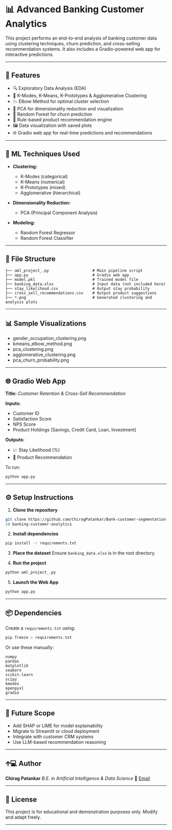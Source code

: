# 📊 Advanced Banking Customer Analytics

This project performs an end-to-end analysis of banking customer data using clustering techniques, churn prediction, and cross-selling recommendation systems. It also includes a Gradio-powered web app for interactive predictions.

---

## 🚀 Features

* 🔍 Exploratory Data Analysis (EDA)
* 🔗 K-Modes, K-Means, K-Prototypes & Agglomerative Clustering
* 📉 Elbow Method for optimal cluster selection
* 🧪 PCA for dimensionality reduction and visualization
* 🌲 Random Forest for churn prediction
* 🤝 Rule-based product recommendation engine
* 🖼️ Data visualization with saved plots
* 🌐 Gradio web app for real-time predictions and recommendations

---

## 🧠 ML Techniques Used

* **Clustering:**

  * K-Modes (categorical)
  * K-Means (numerical)
  * K-Prototypes (mixed)
  * Agglomerative (hierarchical)
* **Dimensionality Reduction:**

  * PCA (Principal Component Analysis)
* **Modeling:**

  * Random Forest Regressor
  * Random Forest Classifier

---

## 📁 File Structure

```
├── aml_project_.py                   # Main pipeline script
├── app.py                            # Gradio web app
├── model.pkl                         # Trained model file
├── banking_data.xlsx                 # Input data (not included here)
├── stay_likelihood.csv               # Output stay probability
├── cross_sell_recommendations.csv    # Output product suggestions
├── *.png                             # Generated clustering and analysis plots
```

---

## 📊 Sample Visualizations

* gender\_occupation\_clustering.png
* kmeans\_elbow\_method.png
* pca\_clustering.png
* agglomerative\_clustering.png
* pca\_churn\_probability.png

---

## 🌐 Gradio Web App

**Title:** *Customer Retention & Cross-Sell Recommendation*

**Inputs:**

* Customer ID
* Satisfaction Score
* NPS Score
* Product Holdings (Savings, Credit Card, Loan, Investment)

**Outputs:**

* 📈 Stay Likelihood (%)
* 🎯 Product Recommendation

To run:

```bash
python app.py
```

---

## ⚙️ Setup Instructions

1. **Clone the repository**

```bash
git clone https://github.com/ChiragPatankar/Bank-customer-segmentation-recommendation.git
cd banking-customer-analytics
```

2. **Install dependencies**

```bash
pip install -r requirements.txt
```

3. **Place the dataset**
   Ensure `banking_data.xlsx` is in the root directory.

4. **Run the project**

```bash
python aml_project_.py
```

5. **Launch the Web App**

```bash
python app.py
```

---

## 📦 Dependencies

Create a `requirements.txt` using:

```bash
pip freeze > requirements.txt
```

Or use these manually:

```
numpy
pandas
matplotlib
seaborn
scikit-learn
scipy
kmodes
openpyxl
gradio
```

---

## 🔮 Future Scope

* Add SHAP or LIME for model explainability
* Migrate to Streamlit or cloud deployment
* Integrate with customer CRM systems
* Use LLM-based recommendation reasoning

---

## 🡩‍💻 Author

**Chirag Patankar**
*B.E. in Artificial Intelligence & Data Science*
📧 [Email](mailto:officialchiragp1605@gmail.com) 

---

## 📃 License

This project is for educational and demonstration purposes only. Modify and adapt freely.

---
